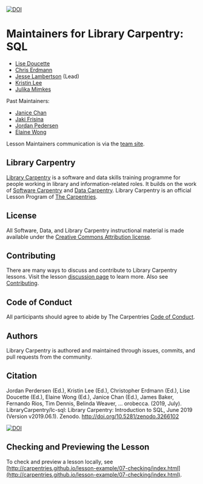 [![DOI](https://zenodo.org/badge/DOI/10.5281/zenodo.3266102.svg)](https://doi.org/10.5281/zenodo.3266102)  

# Maintainers for Library Carpentry: SQL

- [Lise Doucette](https://github.com/librarianlise)
- [Chris Erdmann](https://github.com/libcce)
- [Jesse Lambertson](https://github.com/jyssy) (Lead)
- [Kristin Lee](https://github.com/kristindawn)
- [Julika Mimkes](https://github.com/mimkes)

Past Maintainers:

- [Janice Chan](https://github.com/icecjan)
- [Jaki Frisina](https://github.com/jfrisina)
- [Jordan Pedersen](https://github.com/JordanPedersen)
- [Elaine Wong](https://github.com/elainewong)

Lesson Maintainers communication is via the [team site](https://github.com/orgs/LibraryCarpentry/teams/lc-sql-maintainers).

## Library Carpentry

[Library Carpentry](https://librarycarpentry.org) is a software and data skills training programme for people working in library and information-related roles. It builds on the work of [Software Carpentry](http://software-carpentry.org/) and [Data Carpentry](http://www.datacarpentry.org/). Library Carpentry is an official Lesson Program of [The Carpentries](https://carpentries.org/).

## License

All Software, Data, and Library Carpentry instructional material is made available under the [Creative Commons Attribution
license](https://github.com/LibraryCarpentry/lc-sql/blob/gh-pages/LICENSE.md).

## Contributing

There are many ways to discuss and contribute to Library Carpentry lessons. Visit the lesson [discussion page](https://librarycarpentry.org/lc-sql/discuss/index.html) to learn more. Also see [Contributing](https://github.com/LibraryCarpentry/lc-sql/blob/gh-pages/CONTRIBUTING.md).

## Code of Conduct

All participants should agree to abide by The Carpentries [Code of Conduct](https://docs.carpentries.org/topic_folders/policies/code-of-conduct.html).

## Authors

Library Carpentry is authored and maintained through issues, commits, and pull requests from the community.

## Citation

Jordan Perdersen (Ed.), Kristin Lee (Ed.), Christopher Erdmann (Ed.), Lise Doucette (Ed.), Elaine Wong (Ed.), Janice Chan (Ed.), James Baker, Fernando Rios, Tim Dennis, Belinda Weaver, … orobecca. (2019, July). LibraryCarpentry/lc-sql: Library Carpentry: Introduction to SQL, June 2019 (Version v2019.06.1). Zenodo. http://doi.org/10.5281/zenodo.3266102

[![DOI](https://zenodo.org/badge/DOI/10.5281/zenodo.3266102.svg)](https://doi.org/10.5281/zenodo.3266102)

## Checking and Previewing the Lesson

To check and preview a lesson locally, see [http://carpentries.github.io/lesson-example/07-checking/index.html](http://carpentries.github.io/lesson-example/07-checking/index.html).

